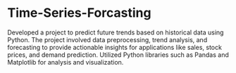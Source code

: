 # Time-Series-Forcasting
  Developed a project to predict future trends based on historical data using Python. The project involved data preprocessing, trend analysis, and forecasting to provide actionable insights for applications like sales, stock prices, and demand prediction. Utilized Python libraries such as Pandas and Matplotlib for analysis and visualization.

